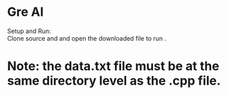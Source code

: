 # Gre Al
Setup and Run: </br>
Clone source and and open the downloaded file to run . </br>
# Note: the data.txt file must be at the same directory level as the .cpp file.

